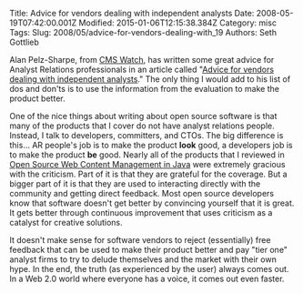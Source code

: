 Title: Advice for vendors dealing with independent analysts
Date: 2008-05-19T07:42:00.001Z
Modified: 2015-01-06T12:15:38.384Z
Category: misc
Tags: 
Slug: 2008/05/advice-for-vendors-dealing-with_19
Authors: Seth Gottlieb

Alan Pelz-Sharpe, from [CMS Watch](http://www.cmswatch.com), has written some great advice for Analyst Relations professionals in an article called "[Advice for vendors dealing with independent analysts](http://www.cmswatch.com/Feature/178-Analyst-Relations)."  The only thing I would add to his list of dos and don'ts is to use the information from the evaluation to make the product better.    
  
One of the nice things about writing about open source software is that many of the products that I cover do not have analyst relations people.  Instead, I talk to developers, committers, and CTOs.  The big difference is this...  AR people's job is to make the product __look__ good, a developers job is to make the product __be__ good.  Nearly all of the products that I reviewed in [Open Source Web Content Management in Java](http://www.contenthere.net/products-page/reports/open-source-content-management-in-java) were extremely gracious with the criticism.  Part of it is that they are grateful for the coverage.  But a bigger part of it is that they are used to interacting directly with the community and getting direct feedback. Most open source developers know that software doesn't get better by convincing yourself that it is great.  It gets better through continuous improvement that uses criticism as a catalyst for creative solutions.     
  
It doesn't make sense for software vendors to reject (essentially) free feedback that can be used to make their product better and pay "tier one" analyst firms to try to delude themselves and the market with their own hype.  In the end, the truth (as experienced by the user) always comes out.  In a Web 2.0 world where everyone has a voice, it comes out even faster.  
